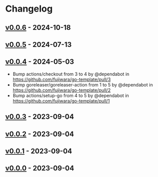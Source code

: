 # Changelog

## [v0.0.6](https://github.com/fujiwara/go-template/compare/v0.0.5...v0.0.6) - 2024-10-18

## [v0.0.5](https://github.com/fujiwara/go-template/compare/v0.0.4...v0.0.5) - 2024-07-13

## [v0.0.4](https://github.com/fujiwara/go-template/compare/v0.0.3...v0.0.4) - 2024-05-03
- Bump actions/checkout from 3 to 4 by @dependabot in https://github.com/fujiwara/go-template/pull/3
- Bump goreleaser/goreleaser-action from 1 to 5 by @dependabot in https://github.com/fujiwara/go-template/pull/2
- Bump actions/setup-go from 4 to 5 by @dependabot in https://github.com/fujiwara/go-template/pull/1

## [v0.0.3](https://github.com/fujiwara/go-template/compare/v0.0.2...v0.0.3) - 2023-09-04

## [v0.0.2](https://github.com/fujiwara/go-template/compare/v0.0.1...v0.0.2) - 2023-09-04

## [v0.0.1](https://github.com/fujiwara/go-template/compare/v0.0.0...v0.0.1) - 2023-09-04

## [v0.0.0](https://github.com/fujiwara/go-template/commits/v0.0.0) - 2023-09-04
